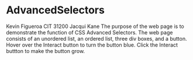 # AdvancedSelectors
Kevin Figueroa
CIT 31200 
Jacqui Kane
The purpose of the web page is to demonstrate the function of CSS Advanced Selectors.
The web page consists of an unordered list, an ordered list, three div boxes, and a button.
Hover over the Interact button to turn the button blue.
Click the Interact buttton to make the button grow.
